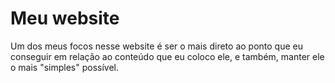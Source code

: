 # Meu website

Um dos meus focos nesse website é ser o mais direto ao ponto que eu conseguir
em relação ao conteúdo que eu coloco ele, e também, manter ele o mais "simples"
possível.
